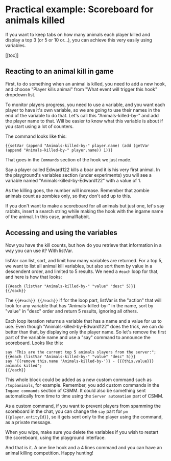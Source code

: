 # Practical example: Scoreboard for animals killed

If you want to keep tabs on how many animals each player killed and display a top 3 (or 5 or 10 or...), you can achieve this very easily using variables.

[[toc]]

## Reacting to an animal kill in game

First, to do something when an animal is killed, you need to add a new hook, and choose "Player kills animal" from "What event will trigger this hook" dropdown list.

To monitor players progress, you need to use a variable, and you want each player to have it's own variable, so we are going to use their names in the end of the variable to do that. 
Let's call this "Animals-killed-by-" and add the player name to that. Will be easier to know what this variable is about if you start using a lot of counters. 

The command looks like this:

```
{{setVar (append "Animals-killed-by-" player.name) (add (getVar (append "Animals-killed-by-" player.name)) 1)}}
```

That goes in the `Commands` section of the hook we just made.


Say a player called Edward122 kills a boar and it is his very first animal. In the playground's variables section (under experiments) you will see a variable named "Animals-killed-by-Edward122" with a value of 1.

As the killing goes, the number will increase. Remember that zombie animals count as zombies only, so they don't add up to this.

If you don't want to make a scoreboard for all animals but just one, let's say rabbits, insert a search string while making the hook with the ingame name of the animal. In this case, animalRabbit.

## Accessing and using the variables

Now you have the kill counts, but how do you retrieve that information in a way you can use it? With listVar.

listVar can list, sort, and limit how many variables are returned. For a top 5, we want to list all animal kill variables, but also sort them by value in a descendent order, and limited to 5 results. We need a `#each` loop for that, and here is how that looks:

```
{{#each (listVar "Animals-killed-by-" "value" "desc" 5)}} 
{{/each}} 
```


The <code v-pre>{{#each}} {{/each}}</code> if for the loop part, listVar is the "action" that will look for any variable that has "Animals-killed-by-" in the name, sort by "value" in "desc" order and return 5 results, ignoring all others.

Each loop iteration returns a variable that has a name and a value for us to use. Even though "Animals-killed-by-Edward122" does the trick, we can do better than that, by displaying only the player name. So let's remove the first part of the variable name and use a "say" command to announce the scoreboard. Looks like this:

```
say "This are the current top 5 animals slayers from the server:"; 
{{#each (listVar "Animals-killed-by-" "value" "desc" 5)}} 
say "{{remove this.name 'Animals-killed-by-'}} - {{{this.value}}} animals killed"; 
{{/each}} 
```

This whole block could be added as a new custom command such as `/top5animals`, for example. Remember, you add custom commands in the `Ingame commands` section of CSMM. It could also be something sent automatically from time to time using the `Server automation` part of CSMM.

As a custom command, if you want to prevent players from spamming the scoreboard in the chat, you can change the `say` part for `pm {{player.entityId}}`, so it gets sent only to the player using the command, as a private message. 

When you wipe, make sure you delete the variables if you wish to restart the scoreboard, using the playground interface. 

And that is it. A one line hook and a 4 lines command and you can have an animal killing competition. Happy hunting!
